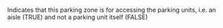 Indicates that this parking zone is for accessing the parking units, i.e. an aisle (TRUE) and not a parking unit itself (FALSE)